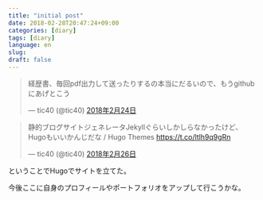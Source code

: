 ```yaml
---
title: "initial post"
date: 2018-02-28T20:47:24+09:00
categories: [diary]
tags: [diary]
language: en
slug:
draft: false
---
```


<blockquote class="twitter-tweet" data-lang="ja"><p lang="ja" dir="ltr">経歴書、毎回pdf出力して送ったりするの本当にだるいので、もうgithubにあげとこう</p>&mdash; tic40 (@tic40) <a href="https://twitter.com/tic40/status/967346461011722241?ref_src=twsrc%5Etfw">2018年2月24日</a></blockquote>
<script async src="https://platform.twitter.com/widgets.js" charset="utf-8"></script>

<blockquote class="twitter-tweet" data-lang="ja"><p lang="ja" dir="ltr">静的ブログサイトジェネレータJekyllぐらいしかしらなかったけど、Hugoもいいかんじだな / Hugo Themes <a href="https://t.co/ltlh9q9gRn">https://t.co/ltlh9q9gRn</a></p>&mdash; tic40 (@tic40) <a href="https://twitter.com/tic40/status/968100600213721090?ref_src=twsrc%5Etfw">2018年2月26日</a></blockquote>
<script async src="https://platform.twitter.com/widgets.js" charset="utf-8"></script>


ということでHugoでサイトを立てた。

今後ここに自身のプロフィールやポートフォリオをアップして行こうかな。
